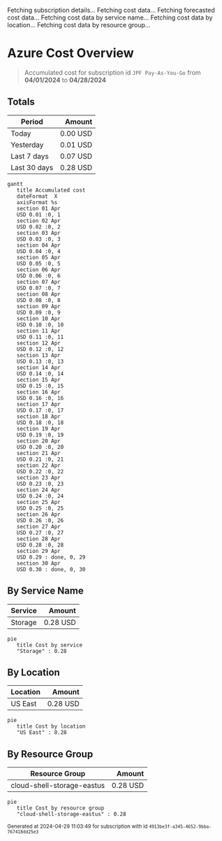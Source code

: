 Fetching subscription details...
Fetching cost data...
Fetching forecasted cost data...
Fetching cost data by service name...
Fetching cost data by location...
Fetching cost data by resource group...
# Azure Cost Overview

> Accumulated cost for subscription id `JPF Pay-As-You-Go` from **04/01/2024** to **04/28/2024**

## Totals

|Period|Amount|
|---|---:|
|Today|0.00 USD|
|Yesterday|0.01 USD|
|Last 7 days|0.07 USD|
|Last 30 days|0.28 USD|

```mermaid
gantt
   title Accumulated cost
   dateFormat  X
   axisFormat %s
   section 01 Apr
   USD 0.01 :0, 1
   section 02 Apr
   USD 0.02 :0, 2
   section 03 Apr
   USD 0.03 :0, 3
   section 04 Apr
   USD 0.04 :0, 4
   section 05 Apr
   USD 0.05 :0, 5
   section 06 Apr
   USD 0.06 :0, 6
   section 07 Apr
   USD 0.07 :0, 7
   section 08 Apr
   USD 0.08 :0, 8
   section 09 Apr
   USD 0.09 :0, 9
   section 10 Apr
   USD 0.10 :0, 10
   section 11 Apr
   USD 0.11 :0, 11
   section 12 Apr
   USD 0.12 :0, 12
   section 13 Apr
   USD 0.13 :0, 13
   section 14 Apr
   USD 0.14 :0, 14
   section 15 Apr
   USD 0.15 :0, 15
   section 16 Apr
   USD 0.16 :0, 16
   section 17 Apr
   USD 0.17 :0, 17
   section 18 Apr
   USD 0.18 :0, 18
   section 19 Apr
   USD 0.19 :0, 19
   section 20 Apr
   USD 0.20 :0, 20
   section 21 Apr
   USD 0.21 :0, 21
   section 22 Apr
   USD 0.22 :0, 22
   section 23 Apr
   USD 0.23 :0, 23
   section 24 Apr
   USD 0.24 :0, 24
   section 25 Apr
   USD 0.25 :0, 25
   section 26 Apr
   USD 0.26 :0, 26
   section 27 Apr
   USD 0.27 :0, 27
   section 28 Apr
   USD 0.28 :0, 28
   section 29 Apr
   USD 0.29 : done, 0, 29
   section 30 Apr
   USD 0.30 : done, 0, 30
```

## By Service Name

|Service|Amount|
|---|---:|
|Storage|0.28 USD|

```mermaid
pie
   title Cost by service
   "Storage" : 0.28
```

## By Location

|Location|Amount|
|---|---:|
|US East|0.28 USD|

```mermaid
pie
   title Cost by location
   "US East" : 0.28
```

## By Resource Group

|Resource Group|Amount|
|---|---:|
|cloud-shell-storage-eastus|0.28 USD|

```mermaid
pie
   title Cost by resource group
   "cloud-shell-storage-eastus" : 0.28
```

<sup>Generated at 2024-04-29 11:03:49 for subscription with id `4913be3f-a345-4652-9bba-767418dd25e3`</sup>
